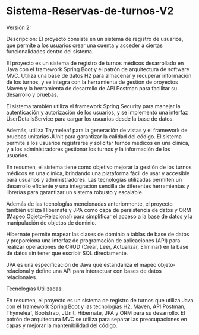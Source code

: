 # Sistema-Reservas-de-turnos-V2


Versión 2:

Descripción: El proyecto consiste en un sistema de registro de usuarios, que permite a los usuarios crear una cuenta y acceder a ciertas funcionalidades dentro del sistema.

El proyecto es un sistema de registro de turnos médicos desarrollado en Java con el framework Spring Boot y el patrón de arquitectura de software MVC. Utiliza una base de datos H2 para almacenar y recuperar información de los turnos, y se integra con la herramienta de gestión de proyectos Maven y la herramienta de desarrollo de API Postman para facilitar su desarrollo y pruebas.

El sistema también utiliza el framework Spring Security para manejar la autenticación y autorización de los usuarios, y se implementó una interfaz UserDetailsService para cargar los usuarios desde la base de datos.

Además, utiliza Thymeleaf para la generación de vistas y el framework de pruebas unitarias JUnit para garantizar la calidad del código. El sistema permite a los usuarios registrarse y solicitar turnos médicos en una clínica, y a los administradores gestionar los turnos y la información de los usuarios.

En resumen, el sistema tiene como objetivo mejorar la gestión de los turnos médicos en una clínica, brindando una plataforma fácil de usar y accesible para usuarios y administradores. Las tecnologías utilizadas permiten un desarrollo eficiente y una integración sencilla de diferentes herramientas y librerías para garantizar un sistema robusto y escalable.

Además de las tecnologías mencionadas anteriormente, el proyecto también utiliza Hibernate y JPA como capa de persistencia de datos y ORM (Mapeo Objeto-Relacional) para simplificar el acceso a la base de datos y la manipulación de objetos de dominio.

Hibernate permite mapear las clases de dominio a tablas de base de datos y proporciona una interfaz de programación de aplicaciones (API) para realizar operaciones de CRUD (Crear, Leer, Actualizar, Eliminar) en la base de datos sin tener que escribir SQL directamente.

JPA es una especificación de Java que estandariza el mapeo objeto-relacional y define una API para interactuar con bases de datos relacionales.

Tecnologías Utilizadas:

En resumen, el proyecto es un sistema de registro de turnos que utiliza Java con el framework Spring Boot y las tecnologías H2, Maven, API Postman, Thymeleaf, Bootstrap, JUnit, Hibernate, JPA y ORM para su desarrollo. El patrón de arquitectura MVC se utiliza para separar las preocupaciones en capas y mejorar la mantenibilidad del código.
